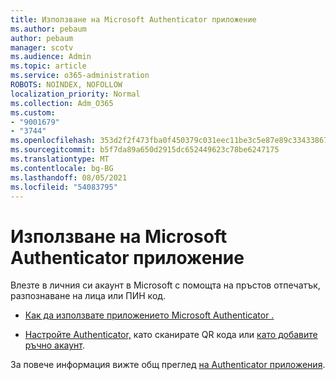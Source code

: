 ```yaml
---
title: Използване на Microsoft Authenticator приложение
ms.author: pebaum
author: pebaum
manager: scotv
ms.audience: Admin
ms.topic: article
ms.service: o365-administration
ROBOTS: NOINDEX, NOFOLLOW
localization_priority: Normal
ms.collection: Adm_O365
ms.custom:
- "9001679"
- "3744"
ms.openlocfilehash: 353d2f2f473fba0f450379c031eec11be3c5e87e89c33433867818c22090be79
ms.sourcegitcommit: b5f7da89a650d2915dc652449623c78be6247175
ms.translationtype: MT
ms.contentlocale: bg-BG
ms.lasthandoff: 08/05/2021
ms.locfileid: "54083795"
---
```

# <a name="using-the-microsoft-authenticator-app"></a>Използване на Microsoft Authenticator приложение

Влезте в личния си акаунт в Microsoft с помощта на пръстов отпечатък, разпознаване на лица или ПИН код.

- [Как да използвате приложението Microsoft Authenticator .](https://support.microsoft.com/help/4026727/microsoft-account-how-to-use-the-microsoft-authenticator-app) 

- [Настройте Authenticator,](https://docs.microsoft.com/azure/active-directory/user-help/security-info-setup-auth-app) като сканирате QR кода или [като добавите ръчно акаунт](https://docs.microsoft.com/azure/active-directory/user-help/user-help-auth-app-add-account-manual).  

За повече информация вижте общ преглед [на Authenticator приложения](https://docs.microsoft.com/azure/active-directory/user-help/user-help-auth-app-overview).
